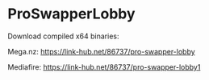 # ProSwapperLobby
 
Download compiled x64 binaries:

Mega.nz: https://link-hub.net/86737/pro-swapper-lobby

Mediafire: https://link-hub.net/86737/pro-swapper-lobby1
